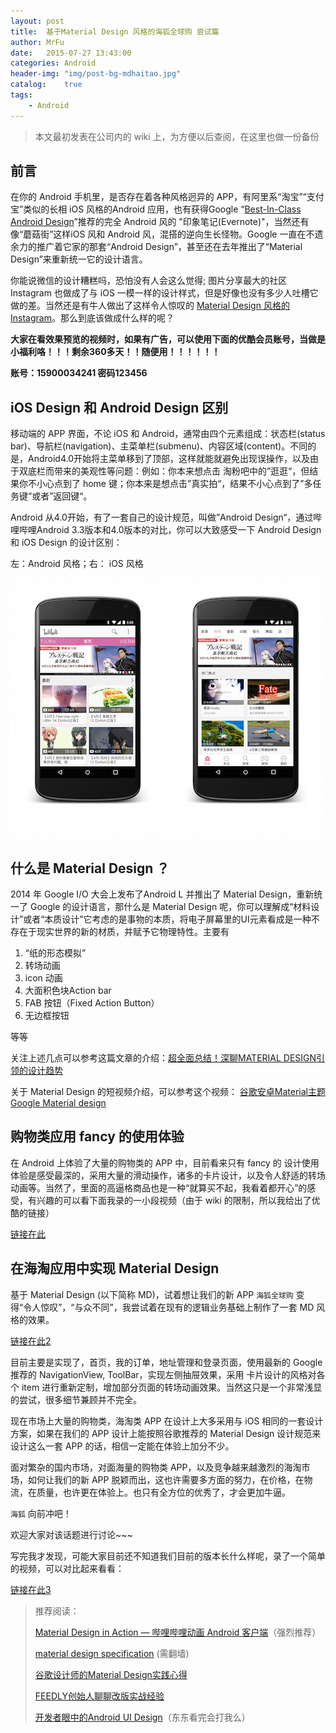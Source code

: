 ```yaml
---
layout: post
title:  基于Material Design 风格的海狐全球购 尝试篇
author: MrFu
date:   2015-07-27 13:43:00
categories: Android
header-img: "img/post-bg-mdhaitao.jpg"
catalog:    true
tags:
    - Android
---
```



>本文最初发表在公司内的 wiki 上，为方便以后查阅，在这里也做一份备份

## 前言

在你的 Android 手机里，是否存在着各种风格迥异的 APP，有阿里系“淘宝”“支付宝”类似的长相 iOS 风格的Android 应用，也有获得Google “[Best-In-Class Android Design](https://play.google.com/store/apps/collection/promotion_3001769_io_awards)”推荐的完全 Android 风的 "印象笔记(Evernote)"，当然还有像“蘑菇街”这样iOS 风和 Android 风，混搭的逆向生长怪物。Google 一直在不遗余力的推广着它家的那套“Android Design”，甚至还在去年推出了“Material Design”来重新统一它的设计语言。

你能说微信的设计糟糕吗，恐怕没有人会这么觉得; 图片分享最大的社区 Instagram 也做成了与 iOS 一模一样的设计样式，但是好像也没有多少人吐槽它做的差。当然还是有牛人做出了这样令人惊叹的 [Material Design 风格的 Instagram](http://v.youku.com/v_show/id_XODg2NDQ1NDQ4.html)。那么到底该做成什么样的呢？

**大家在看效果预览的视频时，如果有广告，可以使用下面的优酷会员账号，当做是小福利咯！！！剩余360多天！！随便用！！！！！！**

**账号：15900034241 密码123456**

## iOS Design 和 Android Design 区别

移动端的 APP 界面，不论 iOS 和 Android，通常由四个元素组成：状态栏(status bar)、导航栏(navigation)、主菜单栏(submenu)、内容区域(content)。不同的是，Android4.0开始将主菜单移到了顶部，这样就能就避免出现误操作，以及由于双底栏而带来的美观性等问题：例如：你本来想点击 淘粉吧中的”逛逛“，但结果你不小心点到了 home 键；你本来是想点击”真实拍“，结果不小心点到了”多任务键“或者”返回键“。



Android 从4.0开始，有了一套自己的设计规范，叫做”Android Design“，通过哔哩哔哩Android 3.3版本和4.0版本的对比，你可以大致感受一下 Android Design 和 iOS Design 的设计区别：

左：Android 风格；右： iOS 风格


![bilibili](https://raw.githubusercontent.com/MrFuFuFu/mrfufufu.github.io/master/img/post_bilibili.png)

## 什么是 Material Design ？

2014 年 Google I/O 大会上发布了Android L 并推出了 Material Design，重新统一了 Google 的设计语言，那什么是 Material Design 呢，你可以理解成“材料设计”或者“本质设计”它考虑的是事物的本质，将电子屏幕里的UI元素看成是一种不存在于现实世界的新的材质，并赋予它物理特性。主要有

1. “纸的形态模拟”
2. 转场动画
3. icon 动画
4. 大面积色块Action bar
5. FAB 按钮（Fixed Action Button）
6. 无边框按钮


等等

关注上述几点可以参考这篇文章的介绍：[超全面总结！深聊MATERIAL DESIGN引领的设计趋势](http://www.uisdc.com/material-design-trends)

关于 Material Design 的短视频介绍，可以参考这个视频： [谷歌安卓Material主题 Google Material design](http://v.youku.com/v_show/id_XNzMxNzUyNzQ0.html)

## 购物类应用 fancy 的使用体验

在 Android 上体验了大量的购物类的 APP 中，目前看来只有 fancy 的 设计使用体验是感受最深的，采用大量的滑动操作，诸多的卡片设计，以及令人舒适的转场动画等。当然了，里面的高逼格商品也是一种“就算买不起，我看着都开心”的感受，有兴趣的可以看下面我录的一小段视频（由于 wiki 的限制，所以我给出了优酷的链接）

[链接在此](http://v.youku.com/v_show/id_XMTI5NDQ4NTgzNg==.html)


## 在海淘应用中实现 Material Design



基于 Material Design (以下简称 MD)，试着想让我们的新 APP `海狐全球购` 变得“令人惊叹”，“与众不同”，我尝试着在现有的逻辑业务基础上制作了一套 MD 风格的效果。

[链接在此2](http://v.youku.com/v_show/id_XMTI5NDQ4NDUwOA==.html)

目前主要是实现了，首页，我的订单，地址管理和登录页面，使用最新的 Google 推荐的 NavigationView, ToolBar，实现左侧抽屉效果，采用 卡片设计的风格对各个 item 进行重新定制，增加部分页面的转场动画效果。当然这只是一个非常浅显的尝试，很多细节兼顾并不完全。


现在市场上大量的购物类，海淘类 APP 在设计上大多采用与 iOS 相同的一套设计方案，如果在我们的 APP 设计上能按照谷歌推荐的 Material Design 设计规范来设计这么一套 APP 的话，相信一定能在体验上加分不少。

面对繁杂的国内市场，对面海量的购物类 APP，以及竞争越来越激烈的海淘市场，如何让我们的新 APP 脱颖而出，这也许需要多方面的努力，在价格，在物流，在质量，也许更在体验上。也只有全方位的优秀了，才会更加牛逼。


`海狐` 向前冲吧！

欢迎大家对该话题进行讨论~~~


写完我才发现，可能大家目前还不知道我们目前的版本长什么样呢，录了一个简单的视频，可以对比起来看看：

[链接在此3](http://v.youku.com/v_show/id_XMTI5NDUwNjE0MA==.html)




>推荐阅读：
>
>[Material Design in Action — 哔哩哔哩动画 Android 客户端](http://www.jianshu.com/p/d1458e550b8e)（强烈推荐）
>
>[material design specification](http://www.google.com/design/spec/material-design/introduction.html) (需翻墙)
>
>[谷歌设计师的Material Design实践心得](http://www.ui.cn/detail/22532.html)
>
>[FEEDLY创始人聊聊改版实战经验](http://www.uisdc.com/material-design-feedly-redesign)
>
>[开发者眼中的Android UI Design](http://blog.csdn.net/eclipsexys/article/details/46238889)（东东看完会打我么）




